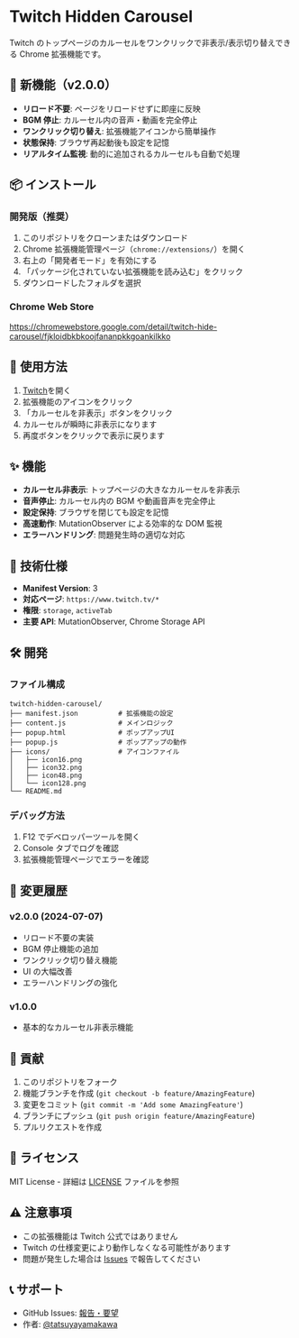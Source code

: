 # Twitch Hidden Carousel

Twitch のトップページのカルーセルをワンクリックで非表示/表示切り替えできる Chrome 拡張機能です。

## 🚀 新機能（v2.0.0）

- **リロード不要**: ページをリロードせずに即座に反映
- **BGM 停止**: カルーセル内の音声・動画を完全停止
- **ワンクリック切り替え**: 拡張機能アイコンから簡単操作
- **状態保持**: ブラウザ再起動後も設定を記憶
- **リアルタイム監視**: 動的に追加されるカルーセルも自動で処理

## 📦 インストール

### 開発版（推奨）

1. このリポジトリをクローンまたはダウンロード
2. Chrome 拡張機能管理ページ（`chrome://extensions/`）を開く
3. 右上の「開発者モード」を有効にする
4. 「パッケージ化されていない拡張機能を読み込む」をクリック
5. ダウンロードしたフォルダを選択

### Chrome Web Store

https://chromewebstore.google.com/detail/twitch-hide-carousel/fjkloidbkbkoojfananpkkgoankilkko

## 🎯 使用方法

1. [Twitch](https://www.twitch.tv/)を開く
2. 拡張機能のアイコンをクリック
3. 「カルーセルを非表示」ボタンをクリック
4. カルーセルが瞬時に非表示になります
5. 再度ボタンをクリックで表示に戻ります

## ✨ 機能

- **カルーセル非表示**: トップページの大きなカルーセルを非表示
- **音声停止**: カルーセル内の BGM や動画音声を完全停止
- **設定保持**: ブラウザを閉じても設定を記憶
- **高速動作**: MutationObserver による効率的な DOM 監視
- **エラーハンドリング**: 問題発生時の適切な対応

## 🔧 技術仕様

- **Manifest Version**: 3
- **対応ページ**: `https://www.twitch.tv/*`
- **権限**: `storage`, `activeTab`
- **主要 API**: MutationObserver, Chrome Storage API

## 🛠️ 開発

### ファイル構成

```
twitch-hidden-carousel/
├── manifest.json          # 拡張機能の設定
├── content.js             # メインロジック
├── popup.html             # ポップアップUI
├── popup.js               # ポップアップの動作
├── icons/                 # アイコンファイル
│   ├── icon16.png
│   ├── icon32.png
│   ├── icon48.png
│   └── icon128.png
└── README.md
```

### デバッグ方法

1. F12 でデベロッパーツールを開く
2. Console タブでログを確認
3. 拡張機能管理ページでエラーを確認

## 📝 変更履歴

### v2.0.0 (2024-07-07)

- リロード不要の実装
- BGM 停止機能の追加
- ワンクリック切り替え機能
- UI の大幅改善
- エラーハンドリングの強化

### v1.0.0

- 基本的なカルーセル非表示機能

## 🤝 貢献

1. このリポジトリをフォーク
2. 機能ブランチを作成 (`git checkout -b feature/AmazingFeature`)
3. 変更をコミット (`git commit -m 'Add some AmazingFeature'`)
4. ブランチにプッシュ (`git push origin feature/AmazingFeature`)
5. プルリクエストを作成

## 📄 ライセンス

MIT License - 詳細は [LICENSE](LICENSE) ファイルを参照

## ⚠️ 注意事項

- この拡張機能は Twitch 公式ではありません
- Twitch の仕様変更により動作しなくなる可能性があります
- 問題が発生した場合は [Issues](https://github.com/tatsuyayamakawa/twitch-hidden-carousel/issues) で報告してください

## 📞 サポート

- GitHub Issues: [報告・要望](https://github.com/tatsuyayamakawa/twitch-hidden-carousel/issues)
- 作者: [@tatsuyayamakawa](https://github.com/tatsuyayamakawa)
